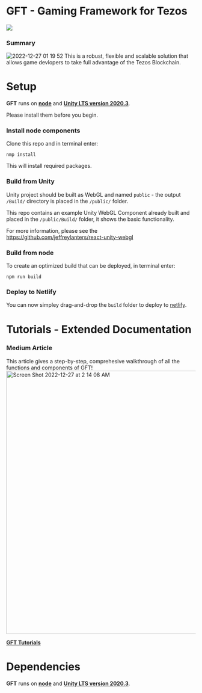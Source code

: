# GFT - Gaming Framework for Tezos
[![](https://img.shields.io/badge/license-MIT-brightgreen)](LICENSE)

### Summary
![2022-12-27 01 19 52](https://user-images.githubusercontent.com/2120817/209650739-62a342eb-3da7-4c4a-b231-2a6326a4cb24.gif)
This is a robust, flexible and scalable solution that allows game devlopers to take full advantage of the Tezos Blockchain.

# Setup
**GFT** runs on [**node**](https://nodejs.org/en/) and [**Unity LTS version 2020.3**](https://unity.com/releases/editor/qa/lts-releases?version=2020.3). 

Please install them before you begin.
### Install node components
Clone this repo and in terminal enter: 

`nmp install`

This will install required packages.
### Build from Unity
Unity project should be built as WebGL and named `public` - the output `/Build/` directory is placed in the `/public/` folder.

This repo contains an example Unity WebGL Component already built and placed in the `/public/Build/` folder, it shows the basic functionality.

For more information, please see the https://github.com/jeffreylanters/react-unity-webgl

### Build from node
To create an optimized build that can be deployed, in terminal enter:

`npm run build`

### Deploy to Netlify
You can now simpley drag-and-drop the `build` folder to deploy to [netlify](https://app.netlify.com/drop).

# Tutorials - Extended Documentation
### Medium Article

This article gives a step-by-step, comprehesive walkthrough of all the functions and components of GFT! 
[<img width="700" alt="Screen Shot 2022-12-27 at 2 14 08 AM" src="https://user-images.githubusercontent.com/2120817/209651265-1244b4c6-aae0-416d-8ef4-bc0ce0d5d464.png">](https://medium.com/@Dreitser/gtf-gaming-framework-for-tezos-b69d37cca891)

[**GFT Tutorials**](https://blockchain-alchemy.gitbook.io/gft-gaming-framework-for-tezos/)

# Dependencies
**GFT** runs on [**node**](https://nodejs.org/en/) and [**Unity LTS version 2020.3**](https://unity.com/releases/editor/qa/lts-releases?version=2020.3). 


